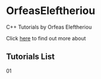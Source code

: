 # OrfeasEleftheriou
С++ Tutorials by  Orfeas Eleftheriou

Click [here](https://www.udemy.com/unrealcourse?couponCode=GitHubDiscount) to find out more about

## Tutorials List
 01 
